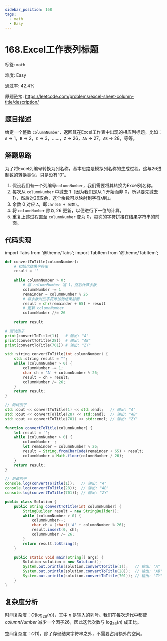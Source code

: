 ```yaml
---
sidebar_position: 168
tags:
  - math
  - Easy
---
```


# 168.Excel工作表列标题

标签: `math`

难度: Easy

通过率: 42.4%

原题链接: https://leetcode.com/problems/excel-sheet-column-title/description/

## 题目描述
给定一个整数 `columnNumber`，返回其在Excel工作表中出现的相应列标题。比如：`A` -> 1，`B` -> 2，`C` -> 3，......，`Z` -> 26，`AA` -> 27，`AB` -> 28，等等。

## 解题思路
为了将Excel列编号转换为列名称，基本思路是模拟列名称的生成过程。这与26进制数的转换类似，只是没有“0”。

1. 假设我们有一个列编号`columnNumber`，我们需要将其转换为Excel列名称。
2. 每次从 `columnNumber` 中减去 1（因为我们是从 1 开始而非 0，所以要先减去 1），然后对26取余，这个余数可以映射到字符`A`到`Z`。
3. 余数 0 对应 `A`，即`chr(65 + 余数)`。
4. 将 `columnNumber` 除以 26 更新，以便进行下一位的计算。
5. 重复上述过程直至 `columnNumber` 变为 0，每次的字符拼接在结果字符串的前面。

## 代码实现
import Tabs from '@theme/Tabs';
import TabItem from '@theme/TabItem';

<Tabs>
<TabItem value="python" label="Python">

```python
def convertToTitle(columnNumber):
    # 初始化结果字符串
    result = ''
    
    while columnNumber > 0:
        # 将 columnNumber 减 1，然后计算余数
        columnNumber -= 1
        remainder = columnNumber % 26
        # 将余数对应字符添加到结果前面
        result = chr(remainder + 65) + result
        # 更新 columnNumber
        columnNumber //= 26
        
    return result

# 测试例子
print(convertToTitle(1))   # 输出: "A"
print(convertToTitle(28))  # 输出: "AB"
print(convertToTitle(701)) # 输出: "ZY"
```

</TabItem>
<TabItem value="cpp" label="C++">

```cpp
std::string convertToTitle(int columnNumber) {
    std::string result = "";
    while (columnNumber > 0) {
        columnNumber -= 1;
        char ch = 'A' + columnNumber % 26;
        result = ch + result;
        columnNumber /= 26;
    }
    return result;
}

// 测试例子
std::cout << convertToTitle(1) << std::endl;   // 输出: "A"
std::cout << convertToTitle(28) << std::endl;  // 输出: "AB"
std::cout << convertToTitle(701) << std::endl; // 输出: "ZY"
```

</TabItem>
<TabItem value="javascript" label="JavaScript">

```javascript
function convertToTitle(columnNumber) {
    let result = '';
    while (columnNumber > 0) {
        columnNumber--;
        let remainder = columnNumber % 26;
        result = String.fromCharCode(remainder + 65) + result;
        columnNumber = Math.floor(columnNumber / 26);
    }
    return result;
}

// 测试例子
console.log(convertToTitle(1));   // 输出: "A"
console.log(convertToTitle(28));  // 输出: "AB"
console.log(convertToTitle(701)); // 输出: "ZY"
```

</TabItem>
<TabItem value="java" label="Java">

```java
public class Solution {
    public String convertToTitle(int columnNumber) {
        StringBuilder result = new StringBuilder();
        while (columnNumber > 0) {
            columnNumber--;
            char ch = (char)('A' + columnNumber % 26);
            result.insert(0, ch);
            columnNumber /= 26;
        }
        return result.toString();
    }

    public static void main(String[] args) {
        Solution solution = new Solution();
        System.out.println(solution.convertToTitle(1));   // 输出: "A"
        System.out.println(solution.convertToTitle(28));  // 输出: "AB"
        System.out.println(solution.convertToTitle(701)); // 输出: "ZY"
    }
}
```

</TabItem>
</Tabs>

## 复杂度分析
时间复杂度：$O(\log_{26}(n))$，其中 $n$ 是输入的列号。我们在每次迭代中都使 $columnNumber$ 减少一个因子26，因此迭代次数与 $\log_{26}(n)$ 成正比。  
  
空间复杂度：$O(1)$，除了存储结果字符串之外，不需要占用额外的空间。
